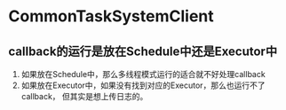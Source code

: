 # CommonTaskSystemClient



## callback的运行是放在Schedule中还是Executor中
1. 如果放在Schedule中，那么多线程模式运行的适合就不好处理callback
2. 如果放在Executor中，如果没有找到对应的Executor，那么也运行不了callback， 但其实是想上传日志的。